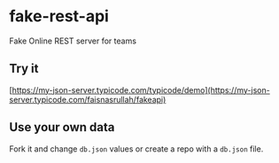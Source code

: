 # fake-rest-api
Fake Online REST server for teams

## Try it

[https://my-json-server.typicode.com/typicode/demo](https://my-json-server.typicode.com/faisnasrullah/fakeapi)

## Use your own data

Fork it and change `db.json` values or create a repo with a `db.json` file.
